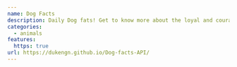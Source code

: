 ```yaml
---
name: Dog Facts
description: Daily Dog fats! Get to know more about the loyal and courageous dogs.
categories:
  - animals
features:
  https: true
url: https://dukengn.github.io/Dog-facts-API/
---
```

